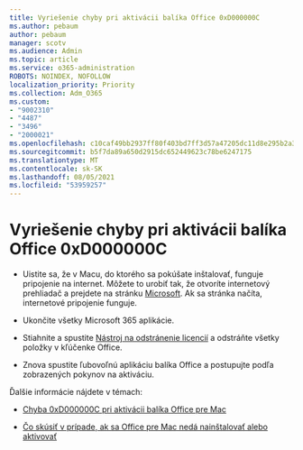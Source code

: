 ```yaml
---
title: Vyriešenie chyby pri aktivácii balíka Office 0xD000000C
ms.author: pebaum
author: pebaum
manager: scotv
ms.audience: Admin
ms.topic: article
ms.service: o365-administration
ROBOTS: NOINDEX, NOFOLLOW
localization_priority: Priority
ms.collection: Adm_O365
ms.custom:
- "9002310"
- "4487"
- "3496"
- "2000021"
ms.openlocfilehash: c10caf49bb2937ff80f403bd7ff3d57a47205dc11d8e295b2a34ddacf0eacfad
ms.sourcegitcommit: b5f7da89a650d2915dc652449623c78be6247175
ms.translationtype: MT
ms.contentlocale: sk-SK
ms.lasthandoff: 08/05/2021
ms.locfileid: "53959257"
---
```

# <a name="resolve-office-activation-error-0xd000000c"></a>Vyriešenie chyby pri aktivácii balíka Office 0xD000000C

- Uistite sa, že v Macu, do ktorého sa pokúšate inštalovať, funguje pripojenie na internet. Môžete to urobiť tak, že otvoríte internetový prehliadač a prejdete na stránku [Microsoft](https://www.microsoft.com). Ak sa stránka načíta, internetové pripojenie funguje.

- Ukončite všetky Microsoft 365 aplikácie.

- Stiahnite a spustite [Nástroj na odstránenie licencií](https://go.microsoft.com/fwlink/?linkid=849815) a odstráňte všetky položky v kľúčenke Office.

- Znova spustite ľubovoľnú aplikáciu balíka Office a postupujte podľa zobrazených pokynov na aktiváciu.

Ďalšie informácie nájdete v témach:

- [Chyba 0xD000000C pri aktivácii balíka Office pre Mac](https://support.office.com/article/error-0xd000000c-when-activating-office-for-mac-da865931-4658-4829-ba2d-8133390c6d25)

- [Čo skúsiť v prípade, ak sa Office pre Mac nedá nainštalovať alebo aktivovať](https://support.office.com/article/what-to-try-if-you-can-t-install-or-activate-office-for-mac-5efba2b4-b1e6-4e5f-bf3c-6ab945d03dea)
